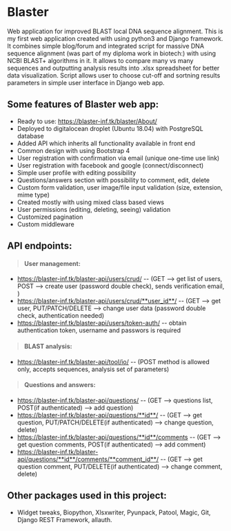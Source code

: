 # Blaster
Web application for improved BLAST local DNA sequence alignment.
This is my first web application created with using python3 and Django framework. It combines simple blog/forum and integrated 
script for massive DNA sequence alignment (was part of my diploma work in biotech:) with using NCBI BLAST+ algorithms in it. It allows
to compare many vs many sequences and outputting analysis results into .xlsx spreadsheet for better data visualization. Script allows
user to choose cut-off and sortning results parameters in simple user interface in Django web app.
## Some features of Blaster web app:
  * Ready to use: https://blaster-inf.tk/blaster/About/
  * Deployed to digitalocean droplet (Ubuntu 18.04) with PostgreSQL database
  * Added API which inherits all functionality available in front end
  * Common design with using Bootstrap 4
  * User registration with confirmation via email (unique one-time use link)
  * User registration with facebook and google (connect/disconnect)
  * Simple user profile with editing possibility
  * Questions/answers section with possibility to comment, edit, delete
  * Custom form validation, user image/file input validation (size, extension, mime type)
  * Created mostly with using mixed class based views
  * User permissions (editing, deleting, seeing) validation
  * Customized pagination
  * Custom middleware

## API endpoints:
>#### User management:
  * https://blaster-inf.tk/blaster-api/users/crud/  -- (GET --> get list of users, POST --> create user (password double check), sends verification email, )
  * https://blaster-inf.tk/blaster-api/users/crud/**user_id**/ -- (GET --> get user, PUT/PATCH/DELETE --> change user data (password double check, authentication needed)
  * https://blaster-inf.tk/blaster-api/users/token-auth/ -- obtain authentication token, username and passwors is required
>#### BLAST analysis:
  * https://blaster-inf.tk/blaster-api/tool/io/  -- (POST method is allowed only, accepts sequences, analysis set of parameters)
>#### Questions and answers:
  * https://blaster-inf.tk/blaster-api/questions/  -- (GET --> questions list, POST(if authenticated) --> add question)
  * https://blaster-inf.tk/blaster-api/questions/**id**/  -- (GET --> get question, PUT/PATCH/DELETE(if authenticated) --> change question, delete)
  * https://blaster-inf.tk/blaster-api/questions/**id**/comments  -- (GET --> get question comments, POST(if authenticated) --> add comment)
  * https://blaster-inf.tk/blaster-api/questions/**id**/comments/**comment_id**/  -- (GET --> get question comment, PUT/DELETE(if authenticated) --> change comment, delete)
## Other packages used in this project:
  * Widget tweaks, Biopython, Xlsxwriter, Pyunpack, Patool, Magic, Git, Django REST Framework, allauth.
 
  
